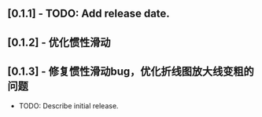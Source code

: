 ## [0.1.1] - TODO: Add release date.

## [0.1.2] - 优化惯性滑动

## [0.1.3] - 修复惯性滑动bug，优化折线图放大线变粗的问题

* TODO: Describe initial release.
